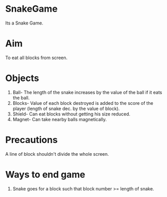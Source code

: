 # SnakeGame
Its a Snake Game. 

# Aim
To eat all blocks from screen.

# Objects
1. Ball-  The length of the snake increases by the value of the ball if it eats the ball.
2. Blocks- Value of each block destroyed is added to the score of the player (length of snake dec. by the value of block).
3. Shield- Can eat blocks without getting his size reduced.
4. Magnet- Can take nearby balls magnetically.

# Precautions
A line of block shouldn't divide the whole screen.

# Ways to end game
1. Snake goes for a block such that block number >= length of snake.
